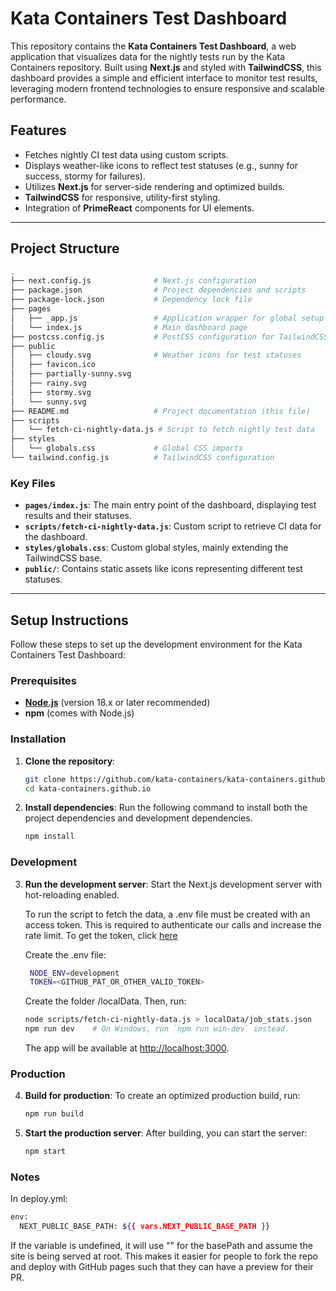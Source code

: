 # Kata Containers Test Dashboard

This repository contains the **Kata Containers Test Dashboard**, a web application that visualizes data for the nightly tests run by the Kata Containers repository. Built using **Next.js** and styled with **TailwindCSS**, this dashboard provides a simple and efficient interface to monitor test results, leveraging modern frontend technologies to ensure responsive and scalable performance.

## Features
- Fetches nightly CI test data using custom scripts.
- Displays weather-like icons to reflect test statuses (e.g., sunny for success, stormy for failures).
- Utilizes **Next.js** for server-side rendering and optimized builds.
- **TailwindCSS** for responsive, utility-first styling.
- Integration of **PrimeReact** components for UI elements.

---

## Project Structure

```bash
.
├── next.config.js              # Next.js configuration
├── package.json                # Project dependencies and scripts
├── package-lock.json           # Dependency lock file
├── pages
│   ├── _app.js                 # Application wrapper for global setup
│   └── index.js                # Main dashboard page
├── postcss.config.js           # PostCSS configuration for TailwindCSS
├── public
│   ├── cloudy.svg              # Weather icons for test statuses
│   ├── favicon.ico
│   ├── partially-sunny.svg
│   ├── rainy.svg
│   ├── stormy.svg
│   └── sunny.svg
├── README.md                   # Project documentation (this file)
├── scripts
│   └── fetch-ci-nightly-data.js # Script to fetch nightly test data
├── styles
│   └── globals.css             # Global CSS imports
└── tailwind.config.js          # TailwindCSS configuration
```

### Key Files
- **`pages/index.js`**: The main entry point of the dashboard, displaying test results and their statuses.
- **`scripts/fetch-ci-nightly-data.js`**: Custom script to retrieve CI data for the dashboard.
- **`styles/globals.css`**: Custom global styles, mainly extending the TailwindCSS base.
- **`public/`**: Contains static assets like icons representing different test statuses.

---

## Setup Instructions

Follow these steps to set up the development environment for the Kata Containers Test Dashboard:

### Prerequisites
- [**Node.js**](https://nodejs.org/en/download) (version 18.x or later recommended)
- **npm** (comes with Node.js)

### Installation

1. **Clone the repository**:
   ```bash
   git clone https://github.com/kata-containers/kata-containers.github.io.git
   cd kata-containers.github.io
   ```

2. **Install dependencies**:
   Run the following command to install both the project dependencies and development dependencies.
   ```bash
   npm install
   ```

### Development

3. **Run the development server**:
   Start the Next.js development server with hot-reloading enabled.

   To run the script to fetch the data, a .env file must be created with an access token. This is required to authenticate our calls and increase the rate limit. To get the token, click [here](https://docs.github.com/en/authentication/keeping-your-account-and-data-secure/managing-your-personal-access-tokens)
   
   Create the .env file:
   ```bash
    NODE_ENV=development
    TOKEN=<GITHUB_PAT_OR_OTHER_VALID_TOKEN>
   ```

   Create the folder /localData. Then, run:

   ```bash
   node scripts/fetch-ci-nightly-data.js > localData/job_stats.json
   npm run dev    # On Windows, run `npm run win-dev` instead.
   ```
   The app will be available at [http://localhost:3000](http://localhost:3000).

### Production

4. **Build for production**:
   To create an optimized production build, run:
   ```bash
   npm run build
   ```

5. **Start the production server**:
   After building, you can start the server:
   ```bash
   npm start
   ```

### Notes
In deploy.yml: 
 ```bash
env:
   NEXT_PUBLIC_BASE_PATH: ${{ vars.NEXT_PUBLIC_BASE_PATH }}
```
If the variable is undefined, it will use "" for the basePath and assume the site is being served at root.
This makes it easier for people to fork the repo and deploy with GitHub pages such that they can have a preview for their PR.